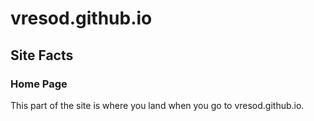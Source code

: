 # vresod.github.io
## Site Facts
### Home Page
This part of the site is where you land when you go to vresod.github.io. 
